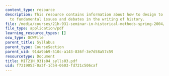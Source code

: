 ```yaml
---
content_type: resource
description: This resource contains information about how to design to introduce students
  to fundamental issues and debates in the writing of history.
file: /media/courses/21h-931-seminar-in-historical-methods-spring-2004/f72190530a3f1c540603fd721c506caf_MIT21H_931s04_sylls03.pdf
file_type: application/pdf
learning_resource_types: []
ocw_type: OCWFile
parent_title: Syllabus
parent_type: CourseSection
parent_uid: 914a9bb9-510c-a143-836f-3e7d58a57c59
resourcetype: Document
title: MIT21H_931s04_sylls03.pdf
uid: f7219053-0a3f-1c54-0603-fd721c506caf
---
```

